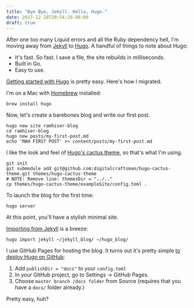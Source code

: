 ```yaml
---
title: "Bye Bye, Jekyll. Hello, Hugo."
date: 2017-12-28T20:54:29-06:00
draft: true
---
```


After one too many Liquid errors and all the Ruby dependency hell, I'm moving away from [Jekyll](https://jekyllrb.com/) to [Hugo](https://gohugo.io/). A handful of things to note about Hugo:

* It's fast. So fast. I save a file, the site rebuilds in milliseconds.
* Built in Go.
* Easy to use.

[Getting started with Hugo](https://gohugo.io/getting-started/quick-start/) is pretty easy. Here's how I migrated.

I'm on a Mac with [Homebrew](https://brew.sh/) installed:

```
brew install hugo
```

Now, let's create a barebones blog and write our first post.

```
hugo new site ramhiser-blog
cd ramhiser-blog
hugo new posts/my-first-post.md
echo 'MAH FIRST POST' >> content/posts/my-first-post.md
```

I like the look and feel of [Hugo's cactus theme](https://themes.gohugo.io/cactus/), so that's what I'm using.

```
git init
git submodule add git@github.com:digitalcraftsman/hugo-cactus-theme.git themes/hugo-cactus-theme
# NOTE: Remove line: themesDir = "../.."
cp themes/hugo-cactus-theme/exampleSite/config.toml .
```

To launch the blog for the first time:

```
hugo server  
```

At this point, you'll have a stylish minimal site.

[Importing from Jekyll](https://gohugo.io/commands/hugo_import/) is a breeze:

```
hugo import jekyll ~/jekyll_blog/ ~/hugo_blog/
```

I use GitHub Pages for hosting the blog. It turns out it's pretty simple [to deploy Hugo on GitHub](https://gohugo.io/hosting-and-deployment/hosting-on-github/):

1. Add `publishDir = "docs"` to your `config.toml`
2. In your GitHub project, go to Settings -> GitHub Pages.
3. Choose `master branch /docs folder` from Source (requires that you have a `docs/` folder already.)

Pretty easy, huh?
